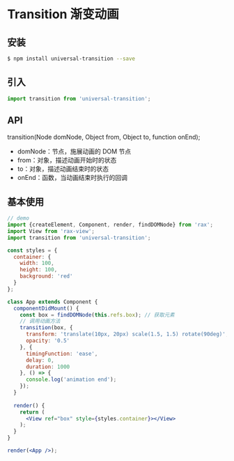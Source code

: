 # Transition 渐变动画

## 安装

```bash
$ npm install universal-transition --save
```

## 引入

```jsx
import transition from 'universal-transition';
```

## API

transition(Node domNode, Object from, Object to, function onEnd);

- domNode：节点，施展动画的 DOM 节点
- from：对象，描述动画开始时的状态
- to：对象，描述动画结束时的状态
- onEnd：函数，当动画结束时执行的回调

## 基本使用

```jsx
// demo
import {createElement, Component, render, findDOMNode} from 'rax';
import View from 'rax-view';
import transition from 'universal-transition';

const styles = {
  container: {
    width: 100,
    height: 100,
    background: 'red'
  }
};

class App extends Component {
  componentDidMount() {
    const box = findDOMNode(this.refs.box); // 获取元素
    // 调用动画方法
    transition(box, {
      transform: 'translate(10px, 20px) scale(1.5, 1.5) rotate(90deg)',
      opacity: '0.5'
    }, {
      timingFunction: 'ease',
      delay: 0,
      duration: 1000
    }, () => {
      console.log('animation end');
    });
  }
  
  render() {
    return (
      <View ref="box" style={styles.container}></View>
    );
  }
}

render(<App />);
```

